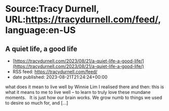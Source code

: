 # Source:Tracy Durnell, URL:https://tracydurnell.com/feed/, language:en-US

## A quiet life, a good life
 - [https://tracydurnell.com/2023/08/21/a-quiet-life-a-good-life/](https://tracydurnell.com/2023/08/21/a-quiet-life-a-good-life/)
 - RSS feed: https://tracydurnell.com/feed/
 - date published: 2023-08-21T21:24:24+00:00

what does it mean to live well by Winnie Lim I realised there and then: this is what it means to me to live well – to learn to truly love these mundane moments. &#160; It is just how our brain works. We grow numb to things we used to desire so much for, and [&#8230;]

